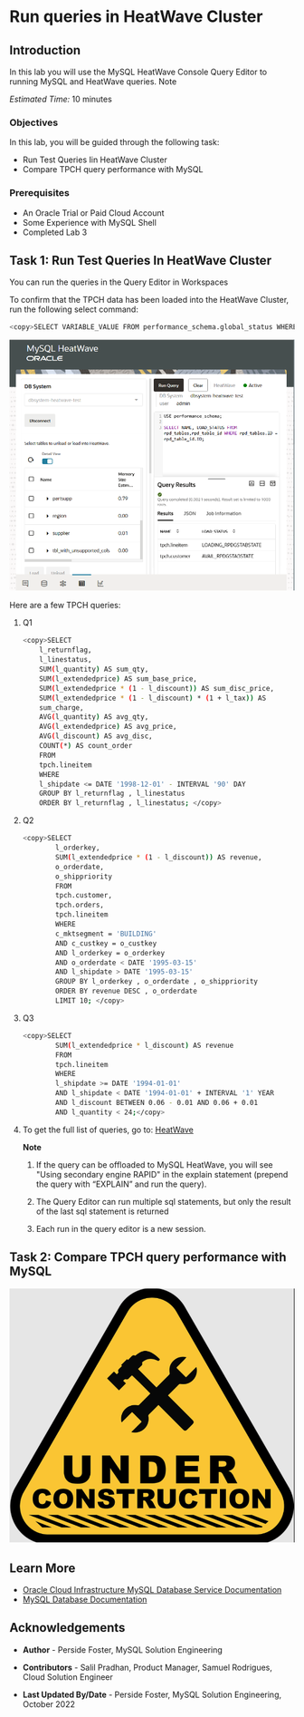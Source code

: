 # Run queries in HeatWave Cluster

## Introduction

In this lab you will use the  MySQL HeatWave Console Query Editor to running MySQL and
HeatWave queries.
Note

_Estimated Time:_ 10 minutes

### Objectives

In this lab, you will be guided through the following task:

- Run Test Queries Iin HeatWave Cluster
- Compare TPCH query performance with MySQL

### Prerequisites

- An Oracle Trial or Paid Cloud Account
- Some Experience with MySQL Shell
- Completed Lab 3

## Task 1: Run Test Queries In HeatWave Cluster

You can run the  queries in the Query Editor in Workspaces

To confirm that the TPCH data has been loaded into the HeatWave Cluster, run the following select command:

```bash
<copy>SELECT VARIABLE_VALUE FROM performance_schema.global_status WHERE VARIABLE_NAME = 'rapid_load_progress';</copy>  
```

![workspace tpch query](./images/workspace-tpch-query.png "workspace tpch query")

Here are a few TPCH queries:

1. Q1

    ```bash
    <copy>SELECT
        l_returnflag,
        l_linestatus,
        SUM(l_quantity) AS sum_qty,
        SUM(l_extendedprice) AS sum_base_price,
        SUM(l_extendedprice * (1 - l_discount)) AS sum_disc_price,
        SUM(l_extendedprice * (1 - l_discount) * (1 + l_tax)) AS
        sum_charge,
        AVG(l_quantity) AS avg_qty,
        AVG(l_extendedprice) AS avg_price,
        AVG(l_discount) AS avg_disc,
        COUNT(*) AS count_order
        FROM
        tpch.lineitem
        WHERE
        l_shipdate <= DATE '1998-12-01' - INTERVAL '90' DAY
        GROUP BY l_returnflag , l_linestatus
        ORDER BY l_returnflag , l_linestatus; </copy>
    ```

2. Q2

    ```bash
    <copy>SELECT
            l_orderkey,
            SUM(l_extendedprice * (1 - l_discount)) AS revenue,
            o_orderdate,
            o_shippriority
            FROM
            tpch.customer,
            tpch.orders,
            tpch.lineitem
            WHERE
            c_mktsegment = 'BUILDING'
            AND c_custkey = o_custkey
            AND l_orderkey = o_orderkey
            AND o_orderdate < DATE '1995-03-15'
            AND l_shipdate > DATE '1995-03-15'
            GROUP BY l_orderkey , o_orderdate , o_shippriority
            ORDER BY revenue DESC , o_orderdate
            LIMIT 10; </copy>
    ```

3. Q3

    ```bash
    <copy>SELECT
            SUM(l_extendedprice * l_discount) AS revenue
            FROM
            tpch.lineitem
            WHERE
            l_shipdate >= DATE '1994-01-01'
            AND l_shipdate < DATE '1994-01-01' + INTERVAL '1' YEAR
            AND l_discount BETWEEN 0.06 - 0.01 AND 0.06 + 0.01
            AND l_quantity < 24;</copy>
    ```

4. To get the full list of queries, go to:
        [HeatWave](https://github.com/oracle/heat)

    **Note**

    1. If the query can be offloaded to MySQL HeatWave, you will see "Using secondary
    engine RAPID" in the explain statement (prepend the query with “EXPLAIN” and run
    the query).

    2. The Query Editor can run multiple sql statements, but only the result of the last sql
    statement is returned

    3. Each run in the query editor is a new session.

## Task 2: Compare TPCH query performance with MySQL

![Under Construction](./images/underconstruction.png "under construction")

## Learn More

* [Oracle Cloud Infrastructure MySQL Database Service Documentation ](https://docs.cloud.oracle.com/en-us/iaas/MySQL-database)
* [MySQL Database Documentation](https://www.MySQL.com)

## Acknowledgements

- **Author** - Perside Foster, MySQL Solution Engineering

- **Contributors** - Salil Pradhan, Product Manager, Samuel Rodrigues, Cloud Solution Engineer
- **Last Updated By/Date** - Perside Foster, MySQL Solution Engineering, October 2022
